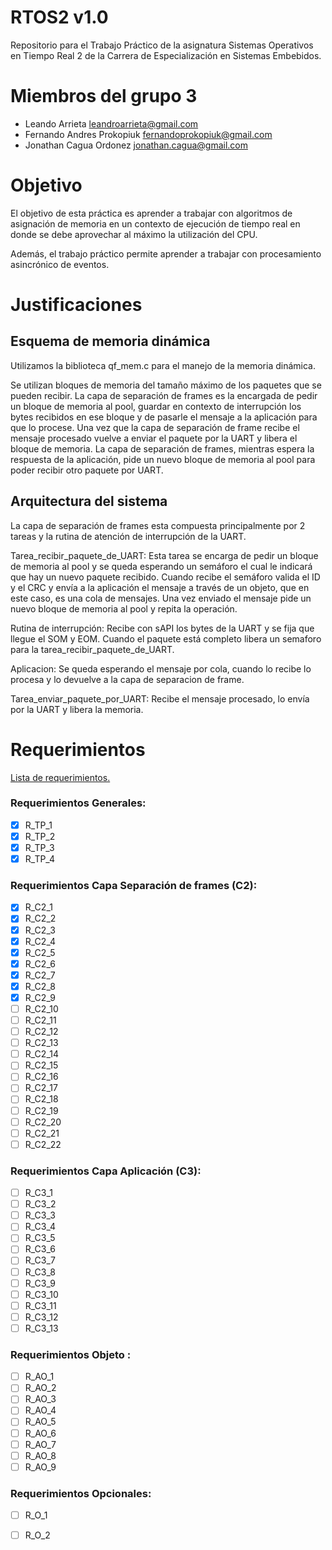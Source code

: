 # RTOS2 v1.0
Repositorio para el Trabajo Práctico de la asignatura Sistemas Operativos en Tiempo Real 2 de la Carrera de Especialización en Sistemas Embebidos.

# Miembros del grupo 3
- Leando Arrieta <leandroarrieta@gmail.com>
- Fernando Andres Prokopiuk <fernandoprokopiuk@gmail.com>
- Jonathan Cagua Ordonez <jonathan.cagua@gmail.com>

# Objetivo
El objetivo de esta práctica es aprender a trabajar con algoritmos de asignación de memoria en un contexto de ejecución de tiempo real en donde se debe aprovechar al máximo la utilización del CPU.

Además, el trabajo práctico permite aprender a trabajar con procesamiento asincrónico de eventos.

# Justificaciones

## Esquema de memoria dinámica

Utilizamos la biblioteca qf_mem.c para el manejo de la memoria dinámica.

Se utilizan bloques de memoria del tamaño máximo de los paquetes que se pueden recibir. La capa de separación de frames es la encargada de pedir un bloque de memoria al pool, guardar en contexto de interrupción los bytes recibidos en ese bloque y de pasarle el mensaje a la aplicación para que lo procese. Una vez que la capa de separación de frame recibe el mensaje procesado vuelve a enviar el paquete por la UART y libera el bloque de memoria. La capa de separación de frames, mientras espera la respuesta de la aplicación, pide un nuevo bloque de memoria al pool para poder recibir otro paquete por UART.

## Arquitectura del sistema

La capa de separación de frames esta compuesta principalmente por 2 tareas y la rutina de atención de interrupción de la UART.

Tarea_recibir_paquete_de_UART: Esta tarea se encarga de pedir un bloque de memoria al pool y se queda esperando un semáforo el cual le indicará que hay un nuevo paquete recibido. Cuando recibe el semáforo valida el ID y el CRC y envía a la aplicación el mensaje a través de un objeto, que en este caso, es una cola de mensajes. Una vez enviado el mensaje pide un nuevo bloque de memoria al pool y repita la operación.

Rutina de interrupción: Recibe con sAPI los bytes de la UART y se fija que llegue el SOM y EOM. Cuando el paquete está completo libera un semaforo para la tarea_recibir_paquete_de_UART.

Aplicacion: Se queda esperando el mensaje por cola, cuando lo recibe lo procesa y lo devuelve a la capa de separacion de frame.

Tarea_enviar_paquete_por_UART: Recibe el mensaje procesado, lo envía por la UART y libera la memoria.

# Requerimientos
[Lista de requerimientos.](https://docs.google.com/spreadsheets/d/1-VyaQY0eDLpg12Eqkxe7_bfCb77LKIbDfVTNDGFBpu0/edit?usp=sharing)

### Requerimientos Generales:
- [x] R_TP_1
- [x] R_TP_2
- [x] R_TP_3
- [x] R_TP_4

### Requerimientos Capa Separación de frames (C2):
- [x] R_C2_1
- [x] R_C2_2
- [x] R_C2_3
- [x] R_C2_4
- [x] R_C2_5
- [x] R_C2_6
- [x] R_C2_7
- [x] R_C2_8
- [x] R_C2_9
- [ ] R_C2_10
- [ ] R_C2_11
- [ ] R_C2_12
- [ ] R_C2_13
- [ ] R_C2_14
- [ ] R_C2_15
- [ ] R_C2_16
- [ ] R_C2_17
- [ ] R_C2_18
- [ ] R_C2_19
- [ ] R_C2_20
- [ ] R_C2_21
- [ ] R_C2_22

### Requerimientos Capa Aplicación (C3):
- [ ] R_C3_1
- [ ] R_C3_2
- [ ] R_C3_3
- [ ] R_C3_4
- [ ] R_C3_5
- [ ] R_C3_6
- [ ] R_C3_7
- [ ] R_C3_8
- [ ] R_C3_9
- [ ] R_C3_10
- [ ] R_C3_11
- [ ] R_C3_12
- [ ] R_C3_13
### Requerimientos Objeto :
- [ ] R_AO_1
- [ ] R_AO_2
- [ ] R_AO_3
- [ ] R_AO_4
- [ ] R_AO_5
- [ ] R_AO_6
- [ ] R_AO_7
- [ ] R_AO_8
- [ ] R_AO_9

### Requerimientos Opcionales:
- [ ] R_O_1
- [ ] R_O_2










